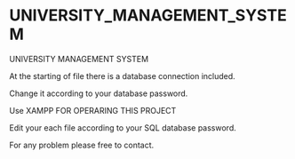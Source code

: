 # UNIVERSITY_MANAGEMENT_SYSTEM
UNIVERSITY MANAGEMENT SYSTEM 

At the starting of file there is a database connection included.

Change it according to your database password.

Use XAMPP FOR OPERARING THIS PROJECT

Edit your each file according to your SQL database password.

For any problem please free to contact.
